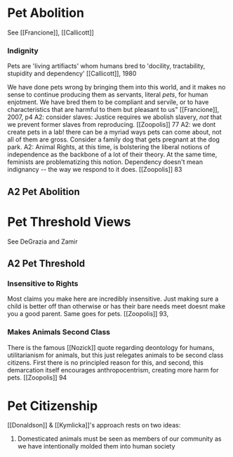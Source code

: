 
# Pet Abolition
See [[Francione]], [[Callicott]]

### Indignity
Pets are 'living artifiacts' whom humans bred to 'docility, tractability, stupidity and dependency'
	[[Callicott]], 1980

We have done pets wrong by bringing them into this world, and it makes no sense to continue producing them as servants, literal *pets*, for human enjotment. 
We have bred them to be compliant and servile, or to have characteristics that are harmful to them but pleasant to us" [[Francione]], 2007, p4
	A2: consider slaves: Justice requires we abolish slavery, *not* that we prevent former slaves from reproducing. [[Zoopolis]] 77
	A2: we dont create pets in a lab! there can be a myriad ways pets can come about, not all of them are gross. Consider a family dog that gets pregnant at the dog park. 
	A2: Animal Rights, at this time, is bolstering the liberal notions of independence as the backbone of a lot of their theory. At the same time, feminists are problematizing this notion. Dependency doesn't mean indignancy -- the way we respond to it does. [[Zoopolis]] 83
## A2 Pet Abolition

# Pet Threshold Views
See DeGrazia and Zamir

## A2 Pet Threshold

### Insensitive to Rights
Most claims you make here are incredibly insensitive. Just making sure a child is better off than otherwise or has their bare needs meet doesnt make you a good parent. Same goes for pets.
	[[Zoopolis]] 93,

### Makes Animals Second Class
There is the famous [[Nozick]] quote regarding deontology for humans, utilitarianism for animals, but this just relegates animals to be second class citizens. First there is no principled reason for this, and second, this demarcation itself encourages anthropocentrism, creating more harm for pets.
	[[Zoopolis]] 94

# Pet Citizenship

[[Donaldson]] & [[Kymlicka]]'s approach rests on two ideas:
1. Domesticated animals must be seen as members of our community as we have intentionally molded them into human society